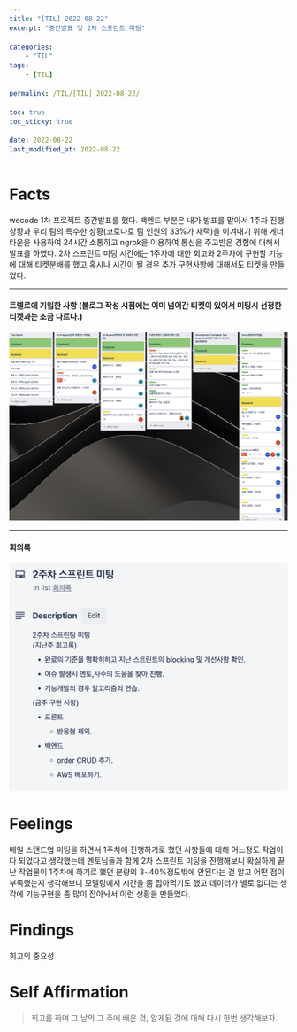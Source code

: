```yaml
---
title: "[TIL] 2022-08-22"
excerpt: "중간발표 및 2차 스프린트 미팅"

categories:
    - "TIL"
tags:
    - [TIL]

permalink: /TIL/[TIL] 2022-08-22/

toc: true
toc_sticky: true

date: 2022-08-22
last_modified_at: 2022-08-22
---
```

# Facts
wecode 1차 프로젝트 중간발표를 했다. 백엔드 부분은 내가 발표를 맡아서 1주차 진행 상황과 우리 팀의 특수한 상황(코로나로 팀 인원의 33%가 재택)을 이겨내기 위해 게더타운을 사용하여 24시간 소통하고 ngrok을 이용하여 통신을 주고받은 경험에 대해서 발표를 하였다.
2차 스프린트 미팅 시간에는 1주차에 대한 회고와 2주차에 구현할 기능에 대해 티켓분배를 했고 혹시나 시간이 될 경우 추가 구현사항에 대해서도 티켓을 만들었다.

****

#### 트렐로에 기입한 사항 (블로그 작성 시점에는 이미 넘어간 티켓이 있어서 미팅시 선정한 티켓과는 조금 다르다.)
![](../../assets/images/posts_img/TIL/2022-08-22-TIL1.png)

****

#### 회의록
![](../../assets/images/posts_img/TIL/2022-08-22-TIL2.png)

# Feelings

매일 스탠드업 미팅을 하면서 1주차에 진행하기로 했던 사항들에 대해 어느정도 작업이 다 되었다고 생각했는데 멘토님들과 함께 2차 스프린트 미팅을 진행해보니 확실하게 끝난 작업물이 1주차에 하기로 했던 분량의 3~40%정도밖에 안된다는 걸 알고 어떤 점이 부족했는지 생각해보니 모델링에서 시간을 좀 잡아먹기도 했고 데이터가 별로 없다는 생각에 기능구현을 좀 많이 잡아놔서 이런 상황을 만들었다.

# Findings

회고의 중요성

# Self Affirmation

> 회고를 하며 그 날의 그 주에 배운 것, 알게된 것에 대해 다시 한번 생각해보자.